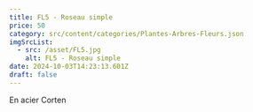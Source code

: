 ```yaml
---
title: FL5 - Roseau simple
price: 50
category: src/content/categories/Plantes-Arbres-Fleurs.json
imgSrcList:
  - src: /asset/FL5.jpg
    alt: FL5 - Roseau simple
date: 2024-10-03T14:23:13.601Z
draft: false
---
```


En acier Corten
